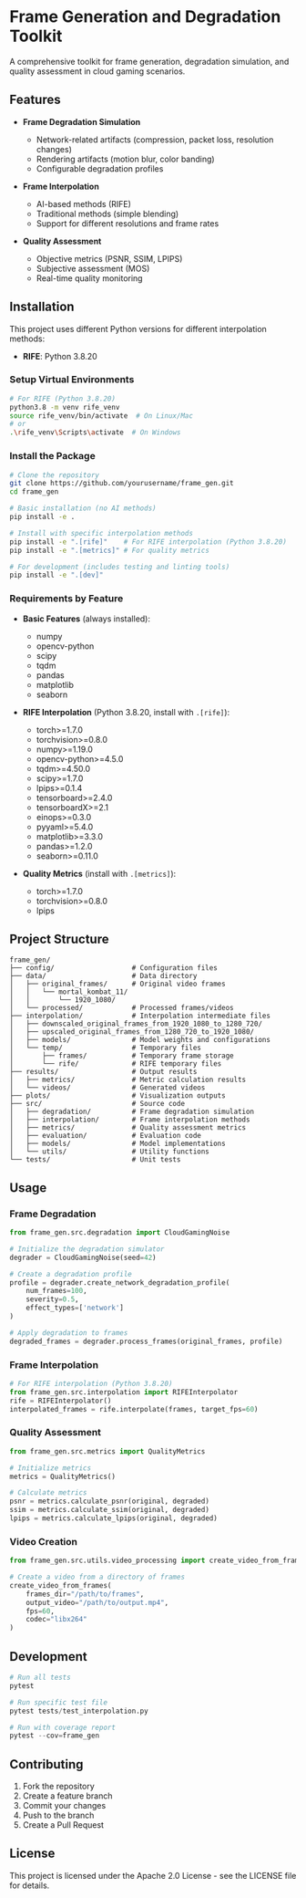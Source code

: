 # Frame Generation and Degradation Toolkit

A comprehensive toolkit for frame generation, degradation simulation, and quality assessment in cloud gaming scenarios.

## Features

- **Frame Degradation Simulation**
  - Network-related artifacts (compression, packet loss, resolution changes)
  - Rendering artifacts (motion blur, color banding)
  - Configurable degradation profiles

- **Frame Interpolation**
  - AI-based methods (RIFE)
  - Traditional methods (simple blending)
  - Support for different resolutions and frame rates

- **Quality Assessment**
  - Objective metrics (PSNR, SSIM, LPIPS)
  - Subjective assessment (MOS)
  - Real-time quality monitoring

## Installation

This project uses different Python versions for different interpolation methods:

- **RIFE**: Python 3.8.20

### Setup Virtual Environments

```bash
# For RIFE (Python 3.8.20)
python3.8 -m venv rife_venv
source rife_venv/bin/activate  # On Linux/Mac
# or
.\rife_venv\Scripts\activate  # On Windows
```

### Install the Package

```bash
# Clone the repository
git clone https://github.com/yourusername/frame_gen.git
cd frame_gen

# Basic installation (no AI methods)
pip install -e .

# Install with specific interpolation methods
pip install -e ".[rife]"    # For RIFE interpolation (Python 3.8.20)
pip install -e ".[metrics]" # For quality metrics

# For development (includes testing and linting tools)
pip install -e ".[dev]"
```

### Requirements by Feature

- **Basic Features** (always installed):
  - numpy
  - opencv-python
  - scipy
  - tqdm
  - pandas
  - matplotlib
  - seaborn

- **RIFE Interpolation** (Python 3.8.20, install with `.[rife]`):
  - torch>=1.7.0
  - torchvision>=0.8.0
  - numpy>=1.19.0
  - opencv-python>=4.5.0
  - tqdm>=4.50.0
  - scipy>=1.7.0
  - lpips>=0.1.4
  - tensorboard>=2.4.0
  - tensorboardX>=2.1
  - einops>=0.3.0
  - pyyaml>=5.4.0
  - matplotlib>=3.3.0
  - pandas>=1.2.0
  - seaborn>=0.11.0

- **Quality Metrics** (install with `.[metrics]`):
  - torch>=1.7.0
  - torchvision>=0.8.0
  - lpips

## Project Structure

```
frame_gen/
├── config/                   # Configuration files
├── data/                     # Data directory
│   ├── original_frames/      # Original video frames
│   │   └── mortal_kombat_11/
│   │       └── 1920_1080/
│   └── processed/            # Processed frames/videos
├── interpolation/            # Interpolation intermediate files 
│   ├── downscaled_original_frames_from_1920_1080_to_1280_720/
│   ├── upscaled_original_frames_from_1280_720_to_1920_1080/
│   ├── models/               # Model weights and configurations
│   └── temp/                 # Temporary files
│       ├── frames/           # Temporary frame storage
│       └── rife/             # RIFE temporary files
├── results/                  # Output results
│   ├── metrics/              # Metric calculation results
│   └── videos/               # Generated videos
├── plots/                    # Visualization outputs
├── src/                      # Source code
│   ├── degradation/          # Frame degradation simulation
│   ├── interpolation/        # Frame interpolation methods
│   ├── metrics/              # Quality assessment metrics
│   ├── evaluation/           # Evaluation code
│   ├── models/               # Model implementations
│   └── utils/                # Utility functions
└── tests/                    # Unit tests
```

## Usage

### Frame Degradation

```python
from frame_gen.src.degradation import CloudGamingNoise

# Initialize the degradation simulator
degrader = CloudGamingNoise(seed=42)

# Create a degradation profile
profile = degrader.create_network_degradation_profile(
    num_frames=100,
    severity=0.5,
    effect_types=['network']
)

# Apply degradation to frames
degraded_frames = degrader.process_frames(original_frames, profile)
```

### Frame Interpolation

```python
# For RIFE interpolation (Python 3.8.20)
from frame_gen.src.interpolation import RIFEInterpolator
rife = RIFEInterpolator()
interpolated_frames = rife.interpolate(frames, target_fps=60)
```

### Quality Assessment

```python
from frame_gen.src.metrics import QualityMetrics

# Initialize metrics
metrics = QualityMetrics()

# Calculate metrics
psnr = metrics.calculate_psnr(original, degraded)
ssim = metrics.calculate_ssim(original, degraded)
lpips = metrics.calculate_lpips(original, degraded)
```

### Video Creation

```python
from frame_gen.src.utils.video_processing import create_video_from_frames

# Create a video from a directory of frames
create_video_from_frames(
    frames_dir="/path/to/frames",
    output_video="/path/to/output.mp4",
    fps=60,
    codec="libx264"
)
```

## Development

```python
# Run all tests
pytest

# Run specific test file
pytest tests/test_interpolation.py

# Run with coverage report
pytest --cov=frame_gen
```

## Contributing

1. Fork the repository
2. Create a feature branch
3. Commit your changes
4. Push to the branch
5. Create a Pull Request

## License

This project is licensed under the Apache 2.0 License - see the LICENSE file for details.
